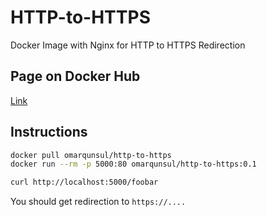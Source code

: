 # HTTP-to-HTTPS

Docker Image with Nginx for HTTP to HTTPS Redirection

## Page on Docker Hub
[Link](https://hub.docker.com/r/omarqunsul/http-to-https)

## Instructions

```bash
docker pull omarqunsul/http-to-https
docker run --rm -p 5000:80 omarqunsul/http-to-https:0.1

curl http://localhost:5000/foobar
```

You should get redirection to `https://....`
